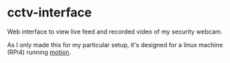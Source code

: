 # cctv-interface
Web interface to view live feed and recorded video of my security webcam.

As I only made this for my particular setup, it's designed for a linux machine (RPi4) running [motion](https://github.com/Motion-Project/motion/).
